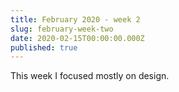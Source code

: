 ```yaml
---
title: February 2020 - week 2
slug: february-week-two
date: 2020-02-15T00:00:00.000Z
published: true
---
```

This week I focused mostly on design.
